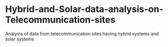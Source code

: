 # Hybrid-and-Solar-data-analysis-on-Telecommunication-sites
Analysis of data from telecommunication sites having hybrid systems and solar systems

